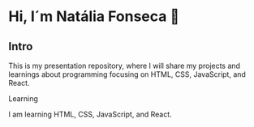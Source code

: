 # Hi, I´m Natália Fonseca 👋

## Intro 

This is my presentation repository, where I will share my projects and learnings about programming focusing on HTML, CSS, JavaScript, and React.

Learning

I am learning HTML, CSS, JavaScript, and React.

